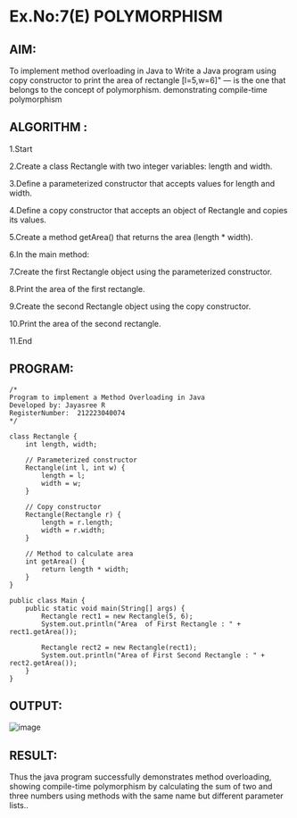 # Ex.No:7(E)  POLYMORPHISM

## AIM:
To implement method overloading in Java to Write a Java program using copy constructor to print the area of rectangle [l=5,w=6]" — is the one that belongs to the concept of polymorphism. demonstrating compile-time polymorphism
## ALGORITHM :
1.Start

2.Create a class Rectangle with two integer variables: length and width.

3.Define a parameterized constructor that accepts values for length and width.

4.Define a copy constructor that accepts an object of Rectangle and copies its values.

5.Create a method getArea() that returns the area (length * width).

6.In the main method:

7.Create the first Rectangle object using the parameterized constructor.

8.Print the area of the first rectangle.

9.Create the second Rectangle object using the copy constructor.

10.Print the area of the second rectangle.

11.End

## PROGRAM:
 ```
/*
Program to implement a Method Overloading in Java
Developed by: Jayasree R
RegisterNumber:  212223040074
*/
```

```
class Rectangle {
    int length, width;

    // Parameterized constructor
    Rectangle(int l, int w) {
        length = l;
        width = w;
    }

    // Copy constructor
    Rectangle(Rectangle r) {
        length = r.length;
        width = r.width;
    }

    // Method to calculate area
    int getArea() {
        return length * width;
    }
}

public class Main {
    public static void main(String[] args) {
        Rectangle rect1 = new Rectangle(5, 6);
        System.out.println("Area  of First Rectangle : " + rect1.getArea());

        Rectangle rect2 = new Rectangle(rect1);
        System.out.println("Area of First Second Rectangle : " + rect2.getArea());
    }
}

```





## OUTPUT:


![image](https://github.com/user-attachments/assets/390fc7b0-a87e-48cd-90e7-415861bc36b3)


## RESULT:

Thus the  java program successfully demonstrates method overloading, showing compile-time polymorphism by calculating the sum of two and three numbers using methods with the same name but different parameter lists..


